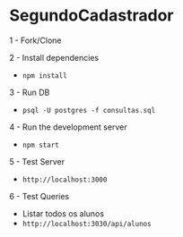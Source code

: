 # SegundoCadastrador

1 - Fork/Clone

2 - Install dependencies 
  - `npm install`

3 - Run DB 
  - `psql -U postgres -f consultas.sql`

4 - Run the development server 
  - `npm start`

5 - Test Server
  -  `http://localhost:3000`

6 - Test Queries
  - Listar todos os alunos
  - `http://localhost:3030/api/alunos` 


